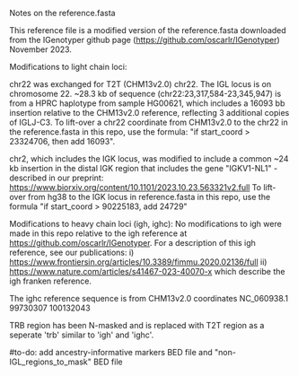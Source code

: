 Notes on the reference.fasta

This reference file is a modified version of the reference.fasta downloaded from the IGenotyper github page (https://github.com/oscarlr/IGenotyper) November 2023.

Modifications to light chain loci:

chr22 was exchanged for T2T (CHM13v2.0) chr22. The IGL locus is on chromosome 22. ~28.3 kb of sequence (chr22:23,317,584-23,345,947) is from a HPRC haplotype from sample HG00621, which includes a 16093 bb insertion relative to the CHM13v2.0 reference, reflecting 3 additional copies of IGLJ-C3. To lift-over a chr22 coordinate from CHM13v2.0 to the chr22 in the reference.fasta in this repo, use the formula: "if start_coord > 23324706, then add 16093".

chr2, which includes the IGK locus, was modified to include a common ~24 kb insertion in the distal IGK region that includes the gene "IGKV1-NL1" - described in our preprint: https://www.biorxiv.org/content/10.1101/2023.10.23.563321v2.full To lift-over from hg38 to the IGK locus in reference.fasta in this repo, use the formula "if start_coord > 90225183, add 24729"

Modifications to heavy chain loci (igh, ighc): No modifications to igh were made in this repo relative to the igh reference at https://github.com/oscarlr/IGenotyper. For a description of this igh reference, see our publications: i) https://www.frontiersin.org/articles/10.3389/fimmu.2020.02136/full ii) https://www.nature.com/articles/s41467-023-40070-x which describe the igh franken reference.

The ighc reference sequence is from CHM13v2.0 coordinates NC_060938.1    99730307    100132043

TRB region has been N-masked and is replaced with T2T region as a seperate 'trb' similar to 'igh' and 'ighc'.

#to-do: add ancestry-informative markers BED file and "non-IGL_regions_to_mask" BED file
